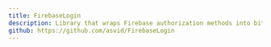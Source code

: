```yaml
---
title: FirebaseLogin
description: Library that wraps Firebase authorization methods into bit nicer API with RxJava2.
github: https://github.com/asvid/FirebaseLogin
---
```

